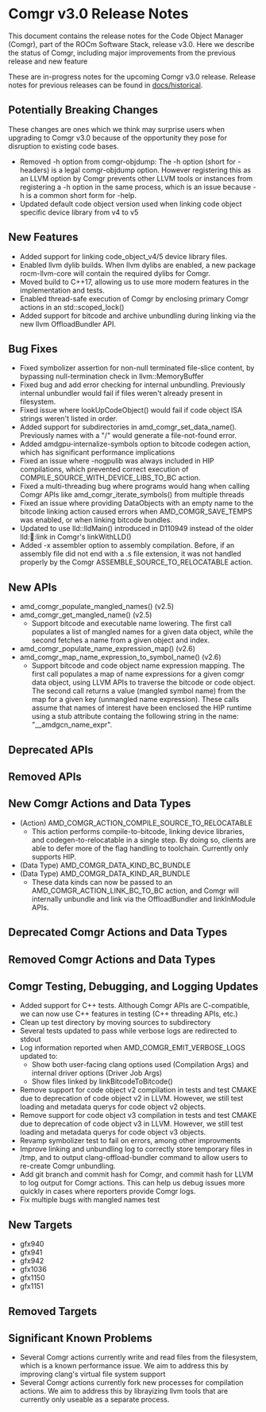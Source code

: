 Comgr v3.0 Release Notes
========================

This document contains the release notes for the Code Object Manager (Comgr),
part of the ROCm Software Stack, release v3.0. Here we describe the status of
Comgr, including major improvements from the previous release and new feature

These are in-progress notes for the upcoming Comgr v3.0 release.
Release notes for previous releases can be found in
[docs/historical](docs/historical).

Potentially Breaking Changes
----------------------------
These changes are ones which we think may surprise users when upgrading to
Comgr v3.0 because of the opportunity they pose for disruption to existing
code bases.

-  Removed -h option from comgr-objdump: The -h option (short for -headers) is a
legal comgr-objdump option. However registering this as an LLVM option by Comgr
prevents other LLVM tools or instances from registering a -h option in the same
process, which is an issue because -h is a common short form for -help.
-  Updated default code object version used when linking code object specific
device library from v4 to v5

New Features
------------
- Added support for linking code\_object\_v4/5 device library files.
- Enabled llvm dylib builds. When llvm dylibs are enabled, a new package
rocm-llvm-core will contain the required dylibs for Comgr.
- Moved build to C++17, allowing us to use more modern features in the
implementation and tests.
- Enabled thread-safe execution of Comgr by enclosing primary Comgr actions in
an std::scoped\_lock()
- Added support for bitcode and archive unbundling during linking via the new
llvm OffloadBundler API.

Bug Fixes
---------
- Fixed symbolizer assertion for non-null terminated file-slice content,
by bypassing null-termination check in llvm::MemoryBuffer
- Fixed bug and add error checking for internal unbundling. Previously internal
unbundler would fail if files weren't already present in filesystem.
- Fixed issue where lookUpCodeObject() would fail if code object ISA strings
weren't listed in order.
- Added support for subdirectories in amd\_comgr\_set\_data\_name(). Previously
names with a "/" would generate a file-not-found error.
- Added amdgpu-internalize-symbols option to bitcode codegen action, which has
significant performance implications
- Fixed an issue where -nogpulib was always included in HIP compilations, which
prevented correct execution of
COMPILE\_SOURCE\_WITH\_DEVICE\_LIBS\_TO\_BC action.
- Fixed a multi-threading bug where programs would hang when calling Comgr APIs
like amd\_comgr\_iterate\_symbols() from multiple threads
- Fixed an issue where providing DataObjects with an empty name to the bitcode
linking action caused errors when AMD\_COMGR\_SAVE\_TEMPS was enabled, or when
linking bitcode bundles.
- Updated to use lld::lldMain() introduced in D110949 instead of the older
lld::elf::link in Comgr's linkWithLLD()
- Added -x assembler option to assembly compilation. Before, if an assembly file
did not end with a .s file extension, it was not handled properly by the Comgr
ASSEMBLE\_SOURCE\_TO\_RELOCATABLE action.


New APIs
--------
- amd\_comgr\_populate\_mangled\_names() (v2.5)
- amd\_comgr\_get\_mangled\_name() (v2.5)
    - Support bitcode and executable name lowering. The first call populates a
    list of mangled names for a given data object, while the second fetches a
    name from a given object and index.
- amd\_comgr\_populate\_name\_expression\_map() (v2.6)
- amd\_comgr\_map\_name\_expression\_to\_symbol\_name() (v2.6)
    - Support bitcode and code object name expression mapping. The first call
    populates a map of name expressions for a given comgr data object, using
    LLVM APIs to traverse the bitcode or code object. The second call returns
    a value (mangled symbol name) from the map for a given key (unmangled
    name expression). These calls assume that names of interest have been
    enclosed the HIP runtime using a stub attribute containg the following
    string in the name: "__amdgcn_name_expr".

Deprecated APIs
---------------

Removed APIs
------------

New Comgr Actions and Data Types
--------------------------------
- (Action) AMD\_COMGR\_ACTION\_COMPILE\_SOURCE\_TO\_RELOCATABLE
  - This action performs compile-to-bitcode, linking device libraries, and
codegen-to-relocatable in a single step. By doing so, clients are able to defer more
of the flag handling to toolchain. Currently only supports HIP.
- (Data Type) AMD\_COMGR\_DATA\_KIND\_BC\_BUNDLE
- (Data Type) AMD\_COMGR\_DATA\_KIND\_AR\_BUNDLE
  - These data kinds can now be passed to an AMD\_COMGR\_ACTION\_LINK\_BC\_TO\_BC
action, and Comgr will internally unbundle and link via the OffloadBundler and linkInModule APIs.

Deprecated Comgr Actions and Data Types
---------------------------------------

Removed Comgr Actions and Data Types
------------------------------------

Comgr Testing, Debugging, and Logging Updates
---------------------------------------------
- Added support for C++ tests. Although Comgr APIs are C-compatible, we can now
use C++ features in testing (C++ threading APIs, etc.)
- Clean up test directory by moving sources to subdirectory
- Several tests updated to pass while verbose logs are redirected to stdout
- Log information reported when AMD\_COMGR\_EMIT\_VERBOSE\_LOGS updated to:
    - Show both user-facing clang options used (Compilation Args) and internal
    driver options (Driver Job Args)
    - Show files linked by linkBitcodeToBitcode()
- Remove support for code object v2 compilation in tests and test CMAKE due to
deprecation of code object v2 in LLVM. However, we still test loading and
metadata querys for code object v2 objects.
- Remove support for code object v3 compilation in tests and test CMAKE due to
deprecation of code object v3 in LLVM. However, we still test loading and
metadata querys for code object v3 objects.
- Revamp symbolizer test to fail on errors, among other improvments
- Improve linking and unbundling log to correctly store temporary files in /tmp,
and to output clang-offload-bundler command to allow users to re-create Comgr
unbundling.
- Add git branch and commit hash for Comgr, and commit hash for LLVM to log
output for Comgr actions. This can help us debug issues more quickly in cases
where reporters provide Comgr logs.
- Fix multiple bugs with mangled names test

New Targets
-----------
 - gfx940
 - gfx941
 - gfx942
 - gfx1036
 - gfx1150
 - gfx1151

Removed Targets
---------------

Significant Known Problems
--------------------------
- Several Comgr actions currently write and read files from the filesystem,
which is a known performance issue. We aim to address this by improving
clang's virtual file system support
- Several Comgr actions currently fork new processes for compilation actions. We
aim to address this by librayizing llvm tools that are currently only useable as
a separate process.
